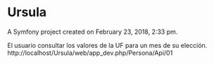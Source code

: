 Ursula
======

A Symfony project created on February 23, 2018, 2:33 pm.

El usuario consultar los valores de la UF para un mes de
su elección. 
http://localhost/Ursula/web/app_dev.php/Persona/Api/01
